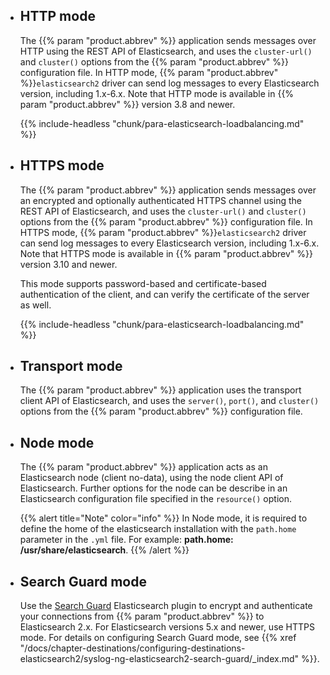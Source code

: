 ---
---
<!-- DISCLAIMER: This file is based on the syslog-ng Open Source Edition documentation https://github.com/balabit/syslog-ng-ose-guides/commit/2f4a52ee61d1ea9ad27cb4f3168b95408fddfdf2 and is used under the terms of The syslog-ng Open Source Edition Documentation License. The file has been modified by Axoflow. -->
  - ## HTTP mode
    
    The {{% param "product.abbrev" %}} application sends messages over HTTP using the REST API of Elasticsearch, and uses the `cluster-url()` and `cluster()` options from the {{% param "product.abbrev" %}} configuration file. In HTTP mode, {{% param "product.abbrev" %}}`elasticsearch2` driver can send log messages to every Elasticsearch version, including 1.x-6.x. Note that HTTP mode is available in {{% param "product.abbrev" %}} version 3.8 and newer.
    
    {{% include-headless "chunk/para-elasticsearch-loadbalancing.md" %}}

  - ## HTTPS mode
    
    The {{% param "product.abbrev" %}} application sends messages over an encrypted and optionally authenticated HTTPS channel using the REST API of Elasticsearch, and uses the `cluster-url()` and `cluster()` options from the {{% param "product.abbrev" %}} configuration file. In HTTPS mode, {{% param "product.abbrev" %}}`elasticsearch2` driver can send log messages to every Elasticsearch version, including 1.x-6.x. Note that HTTPS mode is available in {{% param "product.abbrev" %}} version 3.10 and newer.
    
    This mode supports password-based and certificate-based authentication of the client, and can verify the certificate of the server as well.
    
    {{% include-headless "chunk/para-elasticsearch-loadbalancing.md" %}}

  - ## Transport mode
    
    The {{% param "product.abbrev" %}} application uses the transport client API of Elasticsearch, and uses the `server()`, `port()`, and `cluster()` options from the {{% param "product.abbrev" %}} configuration file.

  - ## Node mode
    
    The {{% param "product.abbrev" %}} application acts as an Elasticsearch node (client no-data), using the node client API of Elasticsearch. Further options for the node can be describe in an Elasticsearch configuration file specified in the `resource()` option.
    
    {{% alert title="Note" color="info" %}}
In Node mode, it is required to define the home of the elasticsearch installation with the `path.home` parameter in the `.yml` file. For example: **path.home: /usr/share/elasticsearch**.
    {{% /alert %}}

  - ## Search Guard mode
    
    Use the [Search Guard](https://search-guard.com/) Elasticsearch plugin to encrypt and authenticate your connections from {{% param "product.abbrev" %}} to Elasticsearch 2.x. For Elasticsearch versions 5.x and newer, use HTTPS mode. For details on configuring Search Guard mode, see {{% xref "/docs/chapter-destinations/configuring-destinations-elasticsearch2/syslog-ng-elasticsearch2-search-guard/_index.md" %}}.
